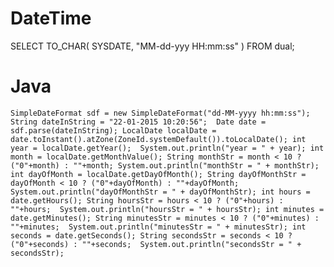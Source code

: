 # DateTime
SELECT TO_CHAR( SYSDATE, "MM-dd-yyy HH:mm:ss" ) FROM dual;

# Java
``
SimpleDateFormat sdf = new SimpleDateFormat("dd-MM-yyyy hh:mm:ss"); 
String dateInString = "22-01-2015 10:20:56"; 
Date date = sdf.parse(dateInString);
  LocalDate localDate = date.toInstant().atZone(ZoneId.systemDefault()).toLocalDate();
  int year = localDate.getYear(); 
  System.out.println("year = " + year);
  int month = localDate.getMonthValue();
  String monthStr = month < 10 ? ("0"+month) : ""+month;
System.out.println("monthStr = " + monthStr);
int dayOfMonth = localDate.getDayOfMonth();
String dayOfMonthStr = dayOfMonth < 10 ? ("0"+dayOfMonth) : ""+dayOfMonth; 
System.out.println("dayOfMonthStr = " + dayOfMonthStr);
int hours = date.getHours();
String hoursStr = hours < 10 ? ("0"+hours) : ""+hours; 
System.out.println("hoursStr = " + hoursStr);
int minutes = date.getMinutes();
String minutesStr = minutes < 10 ? ("0"+minutes) : ""+minutes; 
System.out.println("minutesStr = " + minutesStr);
int seconds = date.getSeconds();
String secondsStr = seconds < 10 ? ("0"+seconds) : ""+seconds; 
System.out.println("secondsStr = " + secondsStr);
``
